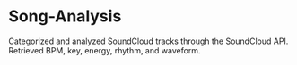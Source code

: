 # Song-Analysis
Categorized and analyzed SoundCloud tracks through the SoundCloud API. Retrieved BPM, key, energy, rhythm, and waveform.
